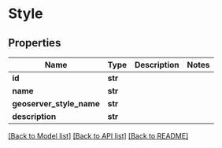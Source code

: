 # Style

## Properties
Name | Type | Description | Notes
------------ | ------------- | ------------- | -------------
**id** | **str** |  | 
**name** | **str** |  | 
**geoserver_style_name** | **str** |  | 
**description** | **str** |  | 

[[Back to Model list]](../README.md#documentation-for-models) [[Back to API list]](../README.md#documentation-for-api-endpoints) [[Back to README]](../README.md)


